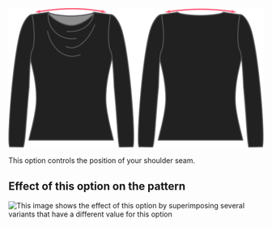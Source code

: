 ![The shoulder ease option on Diana](./shoulderease.svg)

This option controls the position of your shoulder seam.

## Effect of this option on the pattern

![This image shows the effect of this option by superimposing several variants that have a different value for this option](diana\_shoulderease\_sample.svg "Effect of this option on the pattern")
